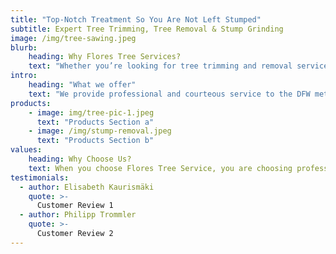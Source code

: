```yaml
---
title: "Top-Notch Treatment So You Are Not Left Stumped"
subtitle: Expert Tree Trimming, Tree Removal & Stump Grinding
image: /img/tree-sawing.jpeg
blurb:
    heading: Why Flores Tree Services?
    text: "Whether you’re looking for tree trimming and removal services, assistance after a storm or treatments to keep your trees healthy and beautiful, Birch Tree Care is here to help. From the initial proposal request to the final clean up, you’ll receive exceptional service and open, honest communication every step of the way. Fully licensed and insured, our experienced tree care specialists truly care about what’s best for you and your trees."
intro:
    heading: "What we offer"
    text: "We provide professional and courteous service to the DFW metroplex and surrounding areas. From tree trimming to tree removal, we can assist you with any tree care needs. We provide expert tree trimming, tree removal, and stump grinding services"
products:
    - image: img/tree-pic-1.jpeg
      text: "Products Section a"
    - image: /img/stump-removal.jpeg
      text: "Products Section b"
values:
    heading: Why Choose Us?
    text: When you choose Flores Tree Service, you are choosing professionals. We always provide our customers with top-quality workmanship. Safety is our number one priority, and we follow all ANSI and OSHA guidelines.
testimonials:
  - author: Elisabeth Kaurismäki
    quote: >-
      Customer Review 1
  - author: Philipp Trommler
    quote: >-
      Customer Review 2
---
```



